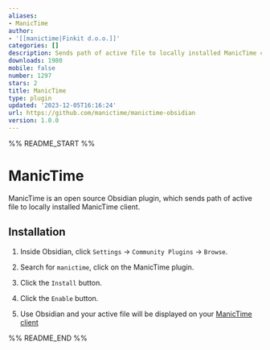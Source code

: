 ```yaml
---
aliases:
- ManicTime
author:
- '[[manictime|Finkit d.o.o.]]'
categories: []
description: Sends path of active file to locally installed ManicTime client.
downloads: 1980
mobile: false
number: 1297
stars: 2
title: ManicTime
type: plugin
updated: '2023-12-05T16:16:24'
url: https://github.com/manictime/manictime-obsidian
version: 1.0.0
---
```


%% README_START %%

# ManicTime

ManicTime is an open source Obsidian plugin, which sends path of active file to locally installed ManicTime client.

## Installation

1. Inside Obsidian, click `Settings` → `Community Plugins` → `Browse`.

2. Search for `manictime`, click on the ManicTime plugin.

3. Click the `Install` button.

4. Click the `Enable` button.

5. Use Obsidian and your active file will be displayed on your [ManicTime client](https://manictime.com)

%% README_END %%